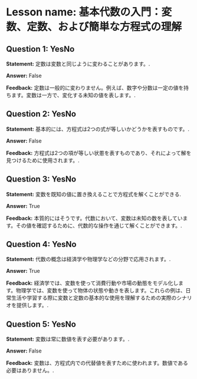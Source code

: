 # Lesson name: 基本代数の入門：変数、定数、および簡単な方程式の理解

## Question 1: YesNo

**Statement:** 定数は変数と同じように変わることがあります。.

**Answer:** False

**Feedback:**
定数は一般的に変わりません。例えば、数字や分数は一定の値を持ちます。変数は一方で、変化する未知の値を表します。.


## Question 2: YesNo

**Statement:** 基本的には、方程式は2つの式が等しいかどうかを表すものです。.

**Answer:** False

**Feedback:**
方程式は2つの項が等しい状慁を表すものであり、それによって解を見つけるために使用されます。.


## Question 3: YesNo

**Statement:** 変数を既知の値に置き換えることで方程式を解くことができる.

**Answer:** True

**Feedback:**
本質的にはそうです。代数において、変数は未知の数を表しています。その値を確認するために、代数的な操作を通じて解くことができます。.


## Question 4: YesNo

**Statement:** 代数の概念は経済学や物理学などの分野で応用されます。.

**Answer:** True

**Feedback:**
経済学では、変数を使って消費行動や市場の動態をモデル化します。物理学では、変数を使って物体の状態や動きを表します。これらの例は、日常生活や学習する際に変数と定数の基本的な使用を理解するための実際のシナリオを提供します。.


## Question 5: YesNo

**Statement:** 変数は常に数値を表す必要があります。.

**Answer:** False

**Feedback:**
変数は、方程式内での代替値を表すために使われます。数値である必要はありません。.

